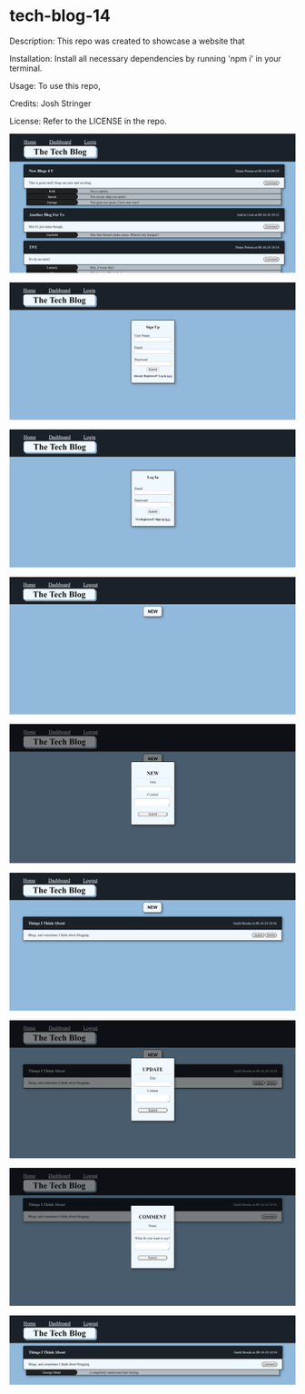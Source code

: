# tech-blog-14

Description: This repo was created to showcase a website that

Installation: Install all necessary dependencies by running 'npm i' in your terminal.

Usage: To use this repo,

Credits: Josh Stringer

License: Refer to the LICENSE in the repo.

![home](image.png)

![signup](image-1.png)

![login](image-2.png)

![emptydash](image-3.png)

![newblog](image-4.png)

![dashwithblog](image-6.png)

![update](image-5.png)

![addcomment](image-7.png)

![blogwithcomment](image-8.png)
